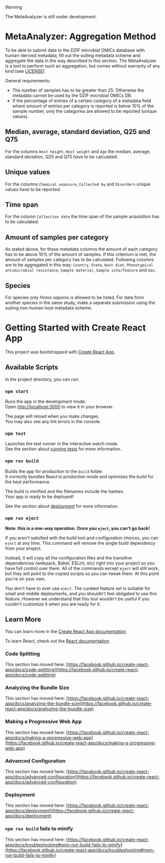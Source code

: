 > [!WARNING] 
> The MetaAnalyzer is still under development.

# MetaAnalyzer: Aggregation Method
To be able to submit data to the DZIF microbial OMICs database with human-derived metadata, fill out the suiting metadata scheme and aggregate the data in the way described in this section. The MetaAnalyzer is a tool to perform such an aggregation, but comes without warranty of any kind (see [LICENSE](LICENSE)).

General requirements:
- The number of samples has to be greater than 25. Otherwise the metadata cannot be used by the DZIF microbial OMICs DB.
- If the percentage of entries of a certain category of a metadata field where amount of entries per category is reported is below 10% of the sample number, only the categories are allowed to be reported (unique values).

## Median, average, standard deviation, Q25 and Q75
For the columns `Host height`, `Host weight` and `Age` the median, average, standard deviation, Q25 and Q75 have to be calculated.

## Unique values
For the columns `Chemical exposure`, `Collected by` and `Disorders` unique values have to be reported.

## Time span
For the column `Collection date` the time span of the sample acquisition has to be calculated.

## Amount of samples per category
As stated above, for these metadata columns the amount of each category has to be above 10% of the amount of samples. If this criterium is met, the amount of samples per category has to be calculated. Following columns are to be aggregated in this way: `Country`, `State`, `Host diet`, `Phenotypical antimicrobial resistance`, `Sample material`, `Sample site/feature` and `Sex`.

## Species
For species only _Homo sapiens_ is allowed to be listed. For data from another species in the same study, make a separate submission using the suiting non-human host metadata scheme.

# Getting Started with Create React App

This project was bootstrapped with [Create React App](https://github.com/facebook/create-react-app).

## Available Scripts

In the project directory, you can run:

### `npm start`

Runs the app in the development mode.\
Open [http://localhost:3000](http://localhost:3000) to view it in your browser.

The page will reload when you make changes.\
You may also see any lint errors in the console.

### `npm test`

Launches the test runner in the interactive watch mode.\
See the section about [running tests](https://facebook.github.io/create-react-app/docs/running-tests) for more information.

### `npm run build`

Builds the app for production to the `build` folder.\
It correctly bundles React in production mode and optimizes the build for the best performance.

The build is minified and the filenames include the hashes.\
Your app is ready to be deployed!

See the section about [deployment](https://facebook.github.io/create-react-app/docs/deployment) for more information.

### `npm run eject`

**Note: this is a one-way operation. Once you `eject`, you can't go back!**

If you aren't satisfied with the build tool and configuration choices, you can `eject` at any time. This command will remove the single build dependency from your project.

Instead, it will copy all the configuration files and the transitive dependencies (webpack, Babel, ESLint, etc) right into your project so you have full control over them. All of the commands except `eject` will still work, but they will point to the copied scripts so you can tweak them. At this point you're on your own.

You don't have to ever use `eject`. The curated feature set is suitable for small and middle deployments, and you shouldn't feel obligated to use this feature. However we understand that this tool wouldn't be useful if you couldn't customize it when you are ready for it.

## Learn More

You can learn more in the [Create React App documentation](https://facebook.github.io/create-react-app/docs/getting-started).

To learn React, check out the [React documentation](https://reactjs.org/).

### Code Splitting

This section has moved here: [https://facebook.github.io/create-react-app/docs/code-splitting](https://facebook.github.io/create-react-app/docs/code-splitting)

### Analyzing the Bundle Size

This section has moved here: [https://facebook.github.io/create-react-app/docs/analyzing-the-bundle-size](https://facebook.github.io/create-react-app/docs/analyzing-the-bundle-size)

### Making a Progressive Web App

This section has moved here: [https://facebook.github.io/create-react-app/docs/making-a-progressive-web-app](https://facebook.github.io/create-react-app/docs/making-a-progressive-web-app)

### Advanced Configuration

This section has moved here: [https://facebook.github.io/create-react-app/docs/advanced-configuration](https://facebook.github.io/create-react-app/docs/advanced-configuration)

### Deployment

This section has moved here: [https://facebook.github.io/create-react-app/docs/deployment](https://facebook.github.io/create-react-app/docs/deployment)

### `npm run build` fails to minify

This section has moved here: [https://facebook.github.io/create-react-app/docs/troubleshooting#npm-run-build-fails-to-minify](https://facebook.github.io/create-react-app/docs/troubleshooting#npm-run-build-fails-to-minify)
